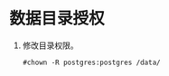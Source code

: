 # 数据目录授权<a name="ZH-CN_TOPIC_0230050745"></a>

1.  修改目录权限。

    ```
    #chown -R postgres:postgres /data/
    ```


